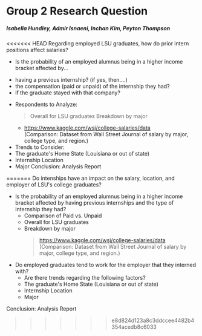 # Group 2 Research Question
##### Isabella Hundley, Admir Isnaeni, Inchan Kim, Peyton Thompson

<<<<<<< HEAD
Regarding employed LSU graduates, how do prior intern positions affect salaries?
* Is the probability of an employed alumnus being in a higher income bracket affected by...
 + having a previous internship? (if yes, then....)
 + the compensation (paid or unpaid) of the internship they had? 
 + if the graduate stayed with that company?
 
 - Respondents to Analyze: 
   > Overall for LSU graduates 
   > Breakdown by major 
    - https://www.kaggle.com/wsj/college-salaries/data  
    (Comparison: Dataset from Wall Street Journal of salary by major, college type, and region.)   
 - Trends to Consider:
  - The graduate's Home State (Louisiana or out of state)
  - Internship Location 
  - Major
Conclusion: Analysis Report
  
=======
Do intenships have an impact on the salary, location, and employer of LSU's college graduates?
* Is the probability of an employed alumnus being in a higher income bracket affected by having previous internships and the type of internship they had?  
  + Comparison of Paid vs. Unpaid
   - Overall for LSU graduates  
   - Breakdown by major  
      > https://www.kaggle.com/wsj/college-salaries/data  
      (Comparison: Dataset from Wall Street Journal of salary by major, college type, and region.)   
* Do employed graduates tend to work for the employer that they interned with?  
   + Are there trends regarding the following factors?
    - The graduate's Home State (Louisiana or out of state)
    - Internship Location
    - Major
    
Conclusion: Analysis Report
    
                 
>>>>>>> e8d824d123a8c3ddccee4482b4354acedb8c6033
